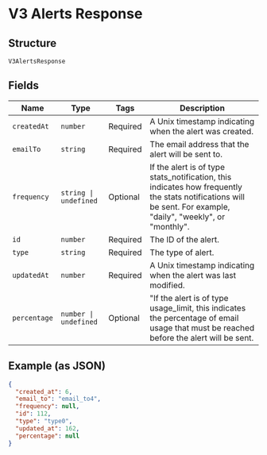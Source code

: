 
# V3 Alerts Response

## Structure

`V3AlertsResponse`

## Fields

| Name | Type | Tags | Description |
|  --- | --- | --- | --- |
| `createdAt` | `number` | Required | A Unix timestamp indicating when the alert was created. |
| `emailTo` | `string` | Required | The email address that the alert will be sent to. |
| `frequency` | `string \| undefined` | Optional | If the alert is of type stats_notification, this indicates how frequently the stats notifications will be sent. For example, "daily", "weekly", or "monthly". |
| `id` | `number` | Required | The ID of the alert. |
| `type` | `string` | Required | The type of alert. |
| `updatedAt` | `number` | Required | A Unix timestamp indicating when the alert was last modified. |
| `percentage` | `number \| undefined` | Optional | "If the alert is of type usage_limit, this indicates the percentage of email usage that must be reached before the alert will be sent. |

## Example (as JSON)

```json
{
  "created_at": 6,
  "email_to": "email_to4",
  "frequency": null,
  "id": 112,
  "type": "type0",
  "updated_at": 162,
  "percentage": null
}
```

